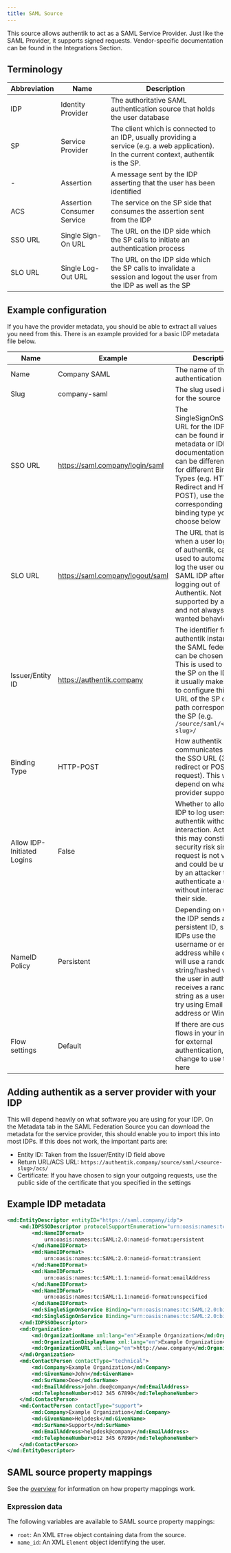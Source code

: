 ```yaml
---
title: SAML Source
---
```


This source allows authentik to act as a SAML Service Provider. Just like the SAML Provider, it supports signed requests. Vendor-specific documentation can be found in the Integrations Section.

## Terminology

| Abbreviation | Name                       | Description                                                                                                                                 |
| ------------ | -------------------------- | ------------------------------------------------------------------------------------------------------------------------------------------- |
| IDP          | Identity Provider          | The authoritative SAML authentication source that holds the user database                                                                   |
| SP           | Service Provider           | The client which is connected to an IDP, usually providing a service (e.g. a web application). In the current context, authentik is the SP. |
| -            | Assertion                  | A message sent by the IDP asserting that the user has been identified                                                                       |
| ACS          | Assertion Consumer Service | The service on the SP side that consumes the assertion sent from the IDP                                                                    |
| SSO URL      | Single Sign-On URL         | The URL on the IDP side which the SP calls to initiate an authentication process                                                            |
| SLO URL      | Single Log-Out URL         | The URL on the IDP side which the SP calls to invalidate a session and logout the user from the IDP as well as the SP                       |

## Example configuration

If you have the provider metadata, you should be able to extract all values you need from this. There is an example provided for a basic IDP metadata file below.

| Name                       | Example                          | Description                                                                                                                                                                                                                                                                    |
| -------------------------- | -------------------------------- | ------------------------------------------------------------------------------------------------------------------------------------------------------------------------------------------------------------------------------------------------------------------------------ |
| Name                       | Company SAML                     | The name of the authentication source                                                                                                                                                                                                                                          |
| Slug                       | company-saml                     | The slug used in URLs for the source                                                                                                                                                                                                                                           |
| SSO URL                    | https://saml.company/login/saml  | The SingleSignOnService URL for the IDP, this can be found in the metadata or IDP documentation. There can be different URLs for different Binding Types (e.g. HTTP-Redirect and HTTP-POST), use the URL corresponding to the binding type you choose below                    |
| SLO URL                    | https://saml.company/logout/saml | The URL that is called when a user logs out of authentik, can be used to automatically log the user out of the SAML IDP after logging out of Authentik. Not supported by all IDPs, and not always wanted behaviour.                                                            |
| Issuer/Entity ID           | https://authentik.company        | The identifier for the authentik instance in the SAML federation, can be chosen freely. This is used to identify the SP on the IDP side, it usually makes sense to configure this to the URL of the SP or the path corresponding to the SP (e.g. `/source/saml/<source-slug>/` |
| Binding Type               | HTTP-POST                        | How authentik communicates with the SSO URL (302 redirect or POST request). This will depend on what the provider supports.                                                                                                                                                    |
| Allow IDP-Initiated Logins | False                            | Whether to allow the IDP to log users into authentik without any interaction. Activating this may constitute a security risk since this request is not verified, and could be utilised by an attacker to authenticate a user without interaction on their side.                |
| NameID Policy              | Persistent                       | Depending on what the IDP sends as persistent ID, some IDPs use the username or email address while others will use a random string/hashed value. If the user in authentik receives a random string as a username, try using Email address or Windows                          |
| Flow settings              | Default                          | If there are custom flows in your instance for external authentication, change to use them here                                                                                                                                                                                |

## Adding authentik as a server provider with your IDP

This will depend heavily on what software you are using for your IDP. On the Metadata tab in the SAML Federation Source you can download the metadata for the service provider, this should enable you to import this into most IDPs. If this does not work, the important parts are:

- Entity ID: Taken from the Issuer/Entity ID field above
- Return URL/ACS URL: `https://authentik.company/source/saml/<source-slug>/acs/`
- Certificate: If you have chosen to sign your outgoing requests, use the public side of the certificate that you specified in the settings

## Example IDP metadata

```xml
<md:EntityDescriptor entityID="https://saml.company/idp">
    <md:IDPSSODescriptor protocolSupportEnumeration="urn:oasis:names:tc:SAML:2.0:protocol" WantAuthnRequestsSigned="false">
        <md:NameIDFormat>
            urn:oasis:names:tc:SAML:2.0:nameid-format:persistent
        </md:NameIDFormat>
        <md:NameIDFormat>
            urn:oasis:names:tc:SAML:2.0:nameid-format:transient
        </md:NameIDFormat>
        <md:NameIDFormat>
            urn:oasis:names:tc:SAML:1.1:nameid-format:emailAddress
        </md:NameIDFormat>
        <md:NameIDFormat>
            urn:oasis:names:tc:SAML:1.1:nameid-format:unspecified
        </md:NameIDFormat>
        <md:SingleSignOnService Binding="urn:oasis:names:tc:SAML:2.0:bindings:HTTP-Redirect" Location="https://saml.company/login/saml/"/>
        <md:SingleSignOnService Binding="urn:oasis:names:tc:SAML:2.0:bindings:HTTP-POST" Location="https://saml.company/login/saml/"/>
    </md:IDPSSODescriptor>
    <md:Organization>
        <md:OrganizationName xml:lang="en">Example Organization</md:OrganizationName>
        <md:OrganizationDisplayName xml:lang="en">Example Organization</md:OrganizationDisplayName>
        <md:OrganizationURL xml:lang="en">http://www.company</md:OrganizationURL>
    </md:Organization>
    <md:ContactPerson contactType="technical">
        <md:Company>Example Organization</md:Company>
        <md:GivenName>John</md:GivenName>
        <md:SurName>Doe</md:SurName>
        <md:EmailAddress>john.doe@company</md:EmailAddress>
        <md:TelephoneNumber>012 345 67890</md:TelephoneNumber>
    </md:ContactPerson>
    <md:ContactPerson contactType="support">
        <md:Company>Example Organization</md:Company>
        <md:GivenName>Helpdesk</md:GivenName>
        <md:SurName>Support</md:SurName>
        <md:EmailAddress>helpdesk@company</md:EmailAddress>
        <md:TelephoneNumber>012 345 67890</md:TelephoneNumber>
    </md:ContactPerson>
</md:EntityDescriptor>
```

## SAML source property mappings

See the [overview](../../property-mappings/index.md) for information on how property mappings work.

### Expression data

The following variables are available to SAML source property mappings:

- `root`: An XML `ETree` object containing data from the source.
- `name_id`: An XML `Element` object identifying the user.

